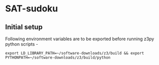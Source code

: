 # SAT-sudoku

## Initial setup
Following environment variables are to be exported before running z3py python scripts -
```
export LD_LIBRARY_PATH=~/software-downloads/z3/build && export PYTHONPATH=~/software-downloads/z3/build/python
```
